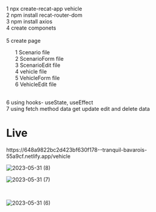 1 npx create-recat-app vehicle <br/>
2 npm install recat-router-dom <br/>
3 npm install axios <br/>
4 create componets <br/>
<br/>
5 create page <br/>
    <ol>
         1 Scenario file <br/>
         2 ScenarioForm file <br/>
         3 ScenarioEdit file <br/>
         4 vehicle file <br/>
         5 VehicleForm file <br/>
         6 VehicleEdit file <br/>
         </ol>
<br/>
6 using hooks- useState, useEffect <br/>
7 using fetch method data get update edit and delete data  <br/>
<h1>Live</h1> https://648a9822bc2d423bf630f178--tranquil-bavarois-55a9cf.netlify.app/vehicle

![2023-05-31 (8)](https://github.com/RupeshSahu969/vehicle-scenario-app/assets/75201337/0b0baef9-686e-490c-b757-fe51713cb97f)
<br/>

![2023-05-31 (7)](https://github.com/RupeshSahu969/vehicle-scenario-app/assets/75201337/61a2012e-9067-4463-8c38-435567ef1ac9)

<br/>

![2023-05-31 (6)](https://github.com/RupeshSahu969/vehicle-scenario-app/assets/75201337/7092eb28-e46b-4b04-8f26-d7379aaf863e)
